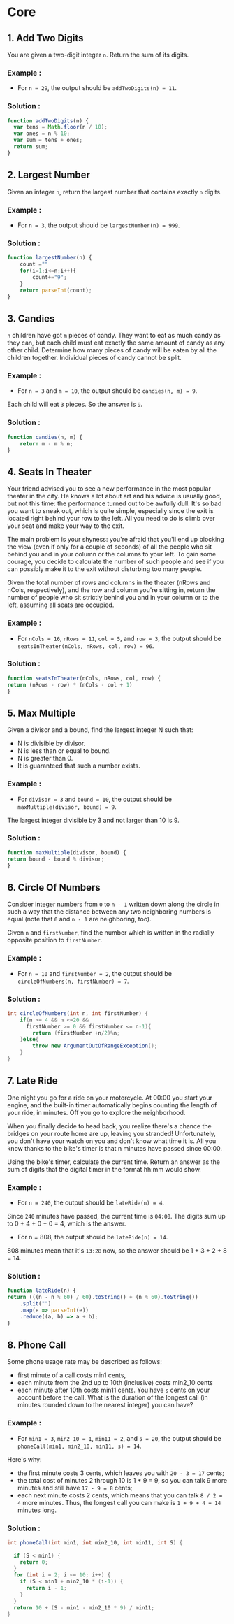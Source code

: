 # Core 

## 1. Add Two Digits

You are given a two-digit integer `n`. Return the sum of its digits.

### Example :

- For `n = 29`, the output should be
`addTwoDigits(n) = 11`.

### Solution : 

```javascript
function addTwoDigits(n) {
  var tens = Math.floor(n / 10);
  var ones = n % 10;
  var sum = tens + ones;
  return sum;
}
```

## 2. Largest Number

Given an integer `n`, return the largest number that contains exactly `n` digits.

### Example :

- For `n = 3`, the output should be
`largestNumber(n) = 999`.

### Solution : 

```javascript
function largestNumber(n) {
    count =""
    for(i=1;i<=n;i++){
        count+="9";
    }
    return parseInt(count);
}
```
## 3. Candies

`n` children have got `m` pieces of candy. They want to eat as much candy as they can, but each child must eat exactly the same amount of candy as any other child. Determine how many pieces of candy will be eaten by all the children together. Individual pieces of candy cannot be split.

### Example :

- For `n = 3` and `m = 10`, the output should be
`candies(n, m) = 9`.

Each child will eat `3` pieces. So the answer is `9`.

### Solution : 

```javascript
function candies(n, m) {
    return m - m % n;
}
```

## 4. Seats In Theater

Your friend advised you to see a new performance in the most popular theater in the city. He knows a lot about art and his advice is usually good, but not this time: the performance turned out to be awfully dull. It's so bad you want to sneak out, which is quite simple, especially since the exit is located right behind your row to the left. All you need to do is climb over your seat and make your way to the exit.

The main problem is your shyness: you're afraid that you'll end up blocking the view (even if only for a couple of seconds) of all the people who sit behind you and in your column or the columns to your left. To gain some courage, you decide to calculate the number of such people and see if you can possibly make it to the exit without disturbing too many people.

Given the total number of rows and columns in the theater (nRows and nCols, respectively), and the row and column you're sitting in, return the number of people who sit strictly behind you and in your column or to the left, assuming all seats are occupied.

### Example :

- For `nCols = 16`, `nRows = 11`, `col = 5`, and `row = 3`, the output should be
`seatsInTheater(nCols, nRows, col, row) = 96`.


### Solution : 

```javascript
function seatsInTheater(nCols, nRows, col, row) {
return (nRows - row) * (nCols - col + 1)
}
```

## 5. Max Multiple

Given a divisor and a bound, find the largest integer N such that:

- N is divisible by divisor.
- N is less than or equal to bound.
- N is greater than 0.
- It is guaranteed that such a number exists.

### Example :

- For `divisor = 3` and `bound = 10`, the output should be
`maxMultiple(divisor, bound) = 9`.

The largest integer divisible by 3 and not larger than 10 is 9.


### Solution : 

```javascript
function maxMultiple(divisor, bound) {
return bound - bound % divisor;
}
```

## 6. Circle Of Numbers

Consider integer numbers from `0` to `n - 1` written down along the circle in such a way that the distance between any two neighboring numbers is equal (note that `0` and `n - 1` are neighboring, too).

Given `n` and `firstNumber`, find the number which is written in the radially opposite position to `firstNumber`.

### Example :

- For `n = 10` and `firstNumber = 2`, the output should be
`circleOfNumbers(n, firstNumber) = 7`.


### Solution : 

```c#
int circleOfNumbers(int n, int firstNumber) {
    if(n >= 4 && n <=20 &&
      firstNumber >= 0 && firstNumber <= n-1){
        return (firstNumber +n/2)%n;
    }else{
        throw new ArgumentOutOfRangeException();
    }
}
```

## 7. Late Ride

One night you go for a ride on your motorcycle. At 00:00 you start your engine, and the built-in timer automatically begins counting the length of your ride, in minutes. Off you go to explore the neighborhood.

When you finally decide to head back, you realize there's a chance the bridges on your route home are up, leaving you stranded! Unfortunately, you don't have your watch on you and don't know what time it is. All you know thanks to the bike's timer is that n minutes have passed since 00:00.

Using the bike's timer, calculate the current time. Return an answer as the sum of digits that the digital timer in the format hh:mm would show.

### Example :

- For `n = 240`, the output should be
`lateRide(n) = 4`.

Since `240` minutes have passed, the current time is `04:00`. The digits sum up to 0 + 4 + 0 + 0 = 4, which is the answer.

- For n = 808, the output should be
`lateRide(n) = 14`.

808 minutes mean that it's `13:28` now, so the answer should be 1 + 3 + 2 + 8 = 14.


### Solution : 

```javascript
function lateRide(n) {
return (((n - n % 60) / 60).toString() + (n % 60).toString())
    .split("")
    .map(e => parseInt(e))
    .reduce((a, b) => a + b);
}

```

## 8. Phone Call

Some phone usage rate may be described as follows:

- first minute of a call costs min1 cents,
- each minute from the 2nd up to 10th (inclusive) costs min2_10 cents
- each minute after 10th costs min11 cents.
You have `s` cents on your account before the call. What is the duration of the longest call (in minutes rounded down to the nearest integer) you can have?
### Example :

- For `min1 = 3`, `min2_10 = 1`, `min11 = 2`, and `s = 20`, the output should be
`phoneCall(min1, min2_10, min11, s) = 14`.

Here's why:

- the first minute costs 3 cents, which leaves you with `20 - 3 = 17` cents;
- the total cost of minutes 2 through 10 is 1 * 9 = 9, so you can talk 9 more minutes and still have `17 - 9 = 8` cents;
- each next minute costs 2 cents, which means that you can talk `8 / 2 = 4` more minutes.
Thus, the longest call you can make is `1 + 9 + 4 = 14` minutes long.

### Solution : 

```c#
int phoneCall(int min1, int min2_10, int min11, int S) {
  
  if (S < min1) {
    return 0;
  }
  for (int i = 2; i <= 10; i++) {
    if (S < min1 + min2_10 * (i-1)) {
      return i - 1;
    }
  }
  return 10 + (S - min1 - min2_10 * 9) / min11;
}
```
